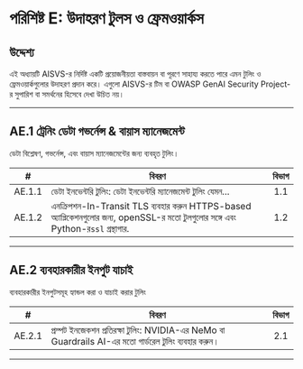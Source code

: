 # পরিশিষ্ট E: উদাহরণ টুলস ও ফ্রেমওয়ার্কস

## উদ্দেশ্য

এই অধ্যায়টি AISVS-র নির্দিষ্ট একটি প্রয়োজনীয়তা বাস্তবায়ন বা পূরণে সাহায্য করতে পারে এমন টুলিং ও ফ্রেমওয়ার্কগুলোর উদাহরণ প্রদান করে। এগুলো AISVS-র টিম বা OWASP GenAI Security Project-র সুপারিশ বা সমর্থনের হিসেবে দেখা উচিত নয়।

---

## AE.1 ট্রেনিং ডেটা গভর্নেন্স & বায়াস ম্যানেজমেন্ট

ডেটা বিশ্লেষণ, গভর্নেন্স, এবং বায়াস ম্যানেজমেন্টের জন্য ব্যবহৃত টুলিং।

|   #    | বিবরণ                                                                                                                                | বিভাগ |
| :----: | ------------------------------------------------------------------------------------------------------------------------------------ | :---: |
| AE.1.1 | ডেটা ইনভেন্টরি টুলিং: ডেটা ইনভেন্টরি ম্যানেজমেন্ট টুলিং যেমন...                                                                      |  1.1  |
| AE.1.2 | এনক্রিপশন-In-Transit TLS ব্যবহার করুন HTTPS-based অ্যাপ্লিকেশনগুলোর জন্য, openSSL-র মতো টুলগুলোর সঙ্গে এবং Python-র`ssl` গ্রন্থাগার. |  1.2  |

---

## AE.2 ব্যবহারকারীর ইনপুট যাচাই

ব্যবহারকারীর ইনপুটসমূহ হ্যান্ডল করা ও যাচাই করার টুলিং

|   #    | বিবরণ                                                                                                 | বিভাগ |
| :----: | ----------------------------------------------------------------------------------------------------- | :---: |
| AE.2.1 | প্রম্পট ইনজেকশন প্রতিরক্ষা টুলিং: NVIDIA-এর NeMo বা Guardrails AI-এর মতো গার্ডরেল টুলিং ব্যবহার করুন। |  2.1  |

---

